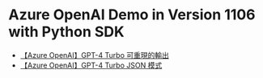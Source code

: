 # Azure OpenAI Demo in Version 1106 with Python SDK

* [【Azure OpenAI】GPT-4 Turbo 可重現的輸出](https://www.charliewei.net/2023/11/azure-openai-gpt-4-turbo-reproducible-output.html)
* [【Azure OpenAI】GPT-4 Turbo JSON 模式]()
